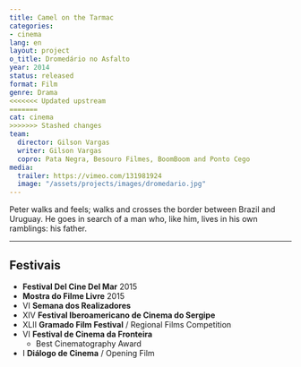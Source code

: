 ```yaml
---
title: Camel on the Tarmac
categories:
- cinema
lang: en
layout: project
o_title: Dromedário no Asfalto
year: 2014
status: released
format: Film
genre: Drama
<<<<<<< Updated upstream
=======
cat: cinema
>>>>>>> Stashed changes
team:
  director: Gilson Vargas
  writer: Gilson Vargas
  copro: Pata Negra, Besouro Filmes, BoomBoom and Ponto Cego
media:
  trailer: https://vimeo.com/131981924
  image: "/assets/projects/images/dromedario.jpg"
---
```


Peter walks and feels; walks and crosses the border between Brazil and Uruguay. He goes in search of a man who, like him, lives in his own ramblings: his father.

---

## Festivais
* **Festival Del Cine Del Mar** 2015
* **Mostra do Filme Livre** 2015
* VI **Semana dos Realizadores**
* XIV **Festival Iberoamericano de Cinema do Sergipe**
* XLII **Gramado Film Festival** / Regional Films Competition
* VI **Festival de Cinema da Fronteira**
  * Best Cinematography Award
* I **Diálogo de Cinema** / Opening Film
